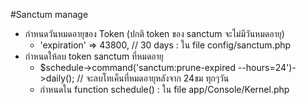 #Sanctum manage
- กำหนดวันหมดอายุของ Token (ปกติ token ของ sanctum จะไม่มีวันหมดอายุ) 
    - 'expiration' => 43800, // 30 days  : ใน file config/sanctum.php
- กำหนดให้ลบ token sanctum ที่หมดอายุ
    - $schedule->command('sanctum:prune-expired --hours=24')->daily(); // จะลบโทเค็นที่หมดอายุหลังจาก 24ชม ทุกๆวัน
    - กำหนดใน function schedule() : ใน file app/Console/Kernel.php
